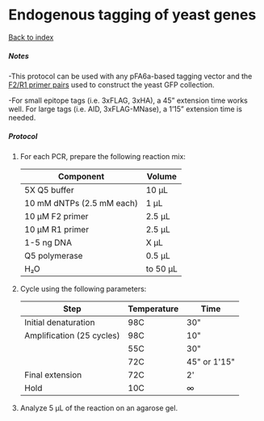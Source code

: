 # Endogenous tagging of yeast genes

[Back to index](https://zentnerlab.github.io/)

##### Notes
-This protocol can be used with any pFA6a-based tagging vector and the <a href="http://yeastgfp.yeastgenome.org/yeastGFPOligoSequence.txt" target="_blank">F2/R1 primer pairs</a> used to construct the yeast GFP collection. 

-For small epitope tags (i.e. 3xFLAG, 3xHA), a 45” extension time works well. For large tags (i.e. AID, 3xFLAG-MNase), a 1’15” extension time is needed.

##### Protocol
1. For each PCR, prepare the following reaction mix:
    
    | Component | Volume |
    |-----------|--------|
    | 5X Q5 buffer | 10 μL |
    | 10 mM dNTPs (2.5 mM each) | 1 μL |
    | 10 μM F2 primer | 2.5 μL |
    | 10 μM R1 primer | 2.5 μL |
    | 1-5 ng DNA | X μL |
    | Q5 polymerase | 0.5 μL |
    | H&#8322;O | to 50 μL |

2. Cycle using the following parameters:

    | Step                      | Temperature  | Time     |
    |---------------------------|--------------|----------|
    | Initial denaturation      | 98C          | 30"      |
    | Amplification (25 cycles) | 98C          | 10"      |
    |                           | 55C          | 30"      |
    |                           | 72C          | 45" or 1'15"    |
    | Final extension           | 72C          | 2'       |
    | Hold                      | 10C          | &#8734;  |
    
6. Analyze 5 μL of the reaction on an agarose gel.
